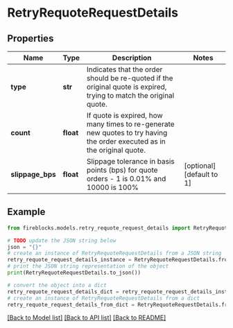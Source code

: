 # RetryRequoteRequestDetails


## Properties

Name | Type | Description | Notes
------------ | ------------- | ------------- | -------------
**type** | **str** | Indicates that the order should be re-quoted if the original quote is expired, trying to match the original quote. | 
**count** | **float** | If quote is expired, how many times to re-generate new quotes to try having the order executed as in the original quote. | 
**slippage_bps** | **float** | Slippage tolerance in basis points (bps) for quote orders - 1 is 0.01% and 10000 is 100% | [optional] [default to 1]

## Example

```python
from fireblocks.models.retry_requote_request_details import RetryRequoteRequestDetails

# TODO update the JSON string below
json = "{}"
# create an instance of RetryRequoteRequestDetails from a JSON string
retry_requote_request_details_instance = RetryRequoteRequestDetails.from_json(json)
# print the JSON string representation of the object
print(RetryRequoteRequestDetails.to_json())

# convert the object into a dict
retry_requote_request_details_dict = retry_requote_request_details_instance.to_dict()
# create an instance of RetryRequoteRequestDetails from a dict
retry_requote_request_details_from_dict = RetryRequoteRequestDetails.from_dict(retry_requote_request_details_dict)
```
[[Back to Model list]](../README.md#documentation-for-models) [[Back to API list]](../README.md#documentation-for-api-endpoints) [[Back to README]](../README.md)


